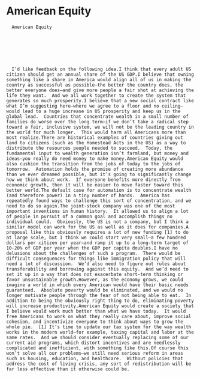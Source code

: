 # American Equity


    
  
    

    
      American Equity

      
    
  

  
    
      I’d like feedback on the following idea.I think that every adult US citizen should get an annual share of the US GDP.I believe that owning something like a share in America would align all of us in making the country as successful as possible—the better the country does, the better everyone does—and give more people a fair shot at achieving the life they want.  And we all work together to create the system that generates so much prosperity.I believe that a new social contract like what I’m suggesting here—where we agree to a floor and no ceiling—would lead to a huge increase in US prosperity and keep us in the global lead.  Countries that concentrate wealth in a small number of families do worse over the long term—if we don’t take a radical step toward a fair, inclusive system, we will not be the leading country in the world for much longer.  This would harm all Americans more than most realize.There are historical examples of countries giving out land to citizens (such as the Homestead Acts in the US) as a way to distribute the resources people needed to succeed.  Today, the fundamental input to wealth generation isn’t farmland, but money and ideas—you really do need money to make money.American Equity would also cushion the transition from the jobs of today to the jobs of tomorrow.  Automation holds the promise of creating more abundance than we ever dreamed possible, but it’s going to significantly change how we think about work.  If everyone benefits more directly from economic growth, then it will be easier to move faster toward this better world.The default case for automation is to concentrate wealth (and therefore power) in a tiny number of hands.  America has repeatedly found ways to challenge this sort of concentration, and we need to do so again.The joint-stock company was one of the most important inventions in human history.  It allowed us to align a lot of people in pursuit of a common goal and accomplish things no individual could.  Obviously, the US is not a company, but I think a similar model can work for the US as well as it does for companies.A proposal like this obviously requires a lot of new funding [1] to do at large scale, but I think we could start very small—a few hundred dollars per citizen per year—and ramp it up to a long-term target of 10-20% of GDP per year when the GDP per capita doubles.I have no delusions about the challenges of such a program.  There would be difficult consequences for things like immigration policy that will need a lot of discussion.  We’d also need to figure out rules about transferability and borrowing against this equity.  And we’d need to set it up in a way that does not exacerbate short-term thinking or favor unsustainable growth.However, as the economy grows, we could imagine a world in which every American would have their basic needs guaranteed.  Absolute poverty would be eliminated, and we would no longer motivate people through the fear of not being able to eat.  In addition to being the obviously right thing to do, eliminating poverty will increase productivity.American Equity would create a society that I believe would work much better than what we have today.  It would free Americans to work on what they really care about, improve social cohesion, and incentivize everyone to think about ways to grow the whole pie.  [1] It’s time to update our tax system for the way wealth works in the modern world—for example, taxing capital and labor at the same rates.  And we should consider eventually replacing some of our current aid programs, which distort incentives and are needlessly complicated and inefficient, with something like this.Of course this won’t solve all our problems—we still need serious reform in areas such as housing, education, and healthcare.  Without policies that address the cost of living crisis, any sort of redistribution will be far less effective than it otherwise could be.
    
  


  
